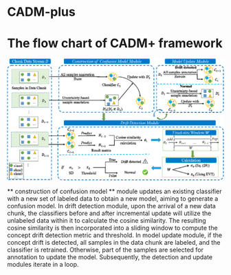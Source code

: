 # CADM-plus
# The flow chart of CADM+ framework
<div align=center><img src="https://github.com/songqiaohu/pictureandgif/blob/main/framework.png?raw=true"/></div>  
<p>** construction of confusion model ** module updates an existing classifier with a new set of labeled data to obtain a new model, aiming to generate a confusion model. In drift detection module, upon the arrival of a new data chunk, the classifiers before and after incremental update will utilize the unlabeled data within it to calculate the cosine similarity. The resulting cosine similarity is then incorporated into a sliding window to compute the concept drift detection metric and threshold. In model update module, if the concept drift is detected, all samples in the data chunk are labeled,
and the classifier is retrained. Otherwise, part of the samples are selected for annotation to update the model. Subsequently, the detection and update modules iterate in a loop.</p>

